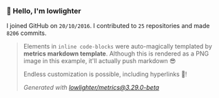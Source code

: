 ### 👋 Hello, I'm lowlighter

I joined GitHub on `20/10/2016`.
I contributed to `25` repositories and made `8206` commits.

> Elements in `inline code-blocks` were auto-magically templated by **metrics markdown template**.
> Although this is rendered as a PNG image in this example, it'll actually push markdown 😎
>
> Endless customization is possible, including hyperlinks 🎉!
>
> *Generated with [lowlighter/metrics@3.29.0-beta](https://github.com/lowlighter/metrics)*
